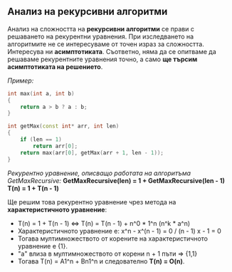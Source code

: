 ## Анализ на рекурсивни алгоритми

Анализ на сложността на **рекурсивни алгоритми** се прави с решаването на рекурентни уравнения.
При изследването на алгоритмите не се интересуваме от точен израз за сложността. Интересува ни **асимптотиката**. Съответно, няма да се опитваме да решаваме рекурентните уравнения точно, а само **ще търсим асимптотиката на решението**.

*Пример:*
```c++
int max(int a, int b)
{
	return a > b ? a : b;
}

int getMax(const int* arr, int len)
{
	if (len == 1)
		return arr[0];
	return max(arr[0], getMax(arr + 1, len - 1));
}
```

*Рекурентно уравнение, описващо работата на алгоритъма GetMaxRecursive:*
**GetMaxRecursive(len) = 1 + GetMaxRecursive(len - 1)
T(n) = 1 + T(n - 1)**

Ще решим това рекурентно уравнение чрез метода на **характеристичното уравнение**:
- T(n) = 1 + T(n - 1) <=>
T(n) = T(n - 1) + n^0 * 1^n (n^k * a^n)
- Характеристичното уравнение е:
x^n - x^(n - 1) = 0 / (n - 1)
x - 1 = 0
- Тогава мултимножеството от корените на характеристичното уравнение е {1}.
- "a" влиза в мултимножеството от корени n + 1 пъти
=> {1,1}
- Тогава T(n) = A1^n + Bn1^n и следователно
**T(n) = O(n)**.

